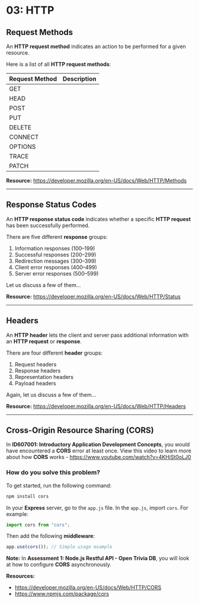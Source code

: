 # 03: HTTP

## Request Methods

An **HTTP request method** indicates an action to be performed for a given resource.

Here is a list of all **HTTP request methods**:

| Request Method | Description |
| -------------- | ----------- |
| GET            |             |
| HEAD           |             |
| POST           |             |
| PUT            |             |
| DELETE         |             |
| CONNECT        |             |
| OPTIONS        |             |
| TRACE          |             |
| PATCH          |             |

**Resource:** <https://developer.mozilla.org/en-US/docs/Web/HTTP/Methods>

---

## Response Status Codes

An **HTTP response status code** indicates whether a specific **HTTP request** has been successfully performed.

There are five different **response** groups:

1. Information responses (100–199)
2. Successful responses (200–299)
3. Redirection messages (300–399)
4. Client error responses (400–499)
5. Server error responses (500–599)

Let us discuss a few of them...

**Resource:** <https://developer.mozilla.org/en-US/docs/Web/HTTP/Status>

---

## Headers

An **HTTP header** lets the client and server pass additional information with an **HTTP request** or **response**.

There are four different **header** groups:

1. Request headers
2. Response headers
3. Representation headers
4. Payload headers

Again, let us discuss a few of them...

**Resource:** <https://developer.mozilla.org/en-US/docs/Web/HTTP/Headers>

---

## Cross-Origin Resource Sharing (CORS)

In **ID607001: Introductory Application Development Concepts**, you would have encountered a **CORS** error at least once. View this video to learn more about how **CORS** works - <https://www.youtube.com/watch?v=4KHiSt0oLJ0>

### How do you solve this problem?

To get started, run the following command:

```bash
npm install cors
```

In your **Express** server, go to the `app.js` file. In the `app.js`, import `cors`. For example:

```js
import cors from "cors";
```

Then add the following **middleware**:

```js
app.use(cors()); // Simple usage example
```

**Note:** In **Assessment 1: Node.js Restful API - Open Trivia DB**, you will look at how to configure **CORS** asynchronously. 

**Resources:**

- <https://developer.mozilla.org/en-US/docs/Web/HTTP/CORS>
- <https://www.npmjs.com/package/cors>
